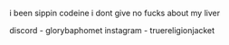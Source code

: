 i been sippin codeine i dont give no fucks about my liver

discord - glorybaphomet
instagram - truereligionjacket
